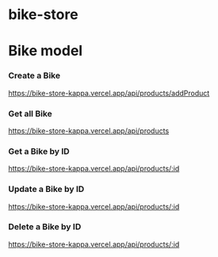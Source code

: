 # bike-store

## <h1 style= "font: 15px; "> Bike model </h1>
### Create a Bike
<a> https://bike-store-kappa.vercel.app/api/products/addProduct </a>
### Get all Bike
<a> https://bike-store-kappa.vercel.app/api/products </a>
### Get a Bike by ID
<a>https://bike-store-kappa.vercel.app/api/products/:id </a>
### Update a Bike by ID
<a>https://bike-store-kappa.vercel.app/api/products/:id </a>
### Delete a Bike by ID
<a>https://bike-store-kappa.vercel.app/api/products/:id </a>

